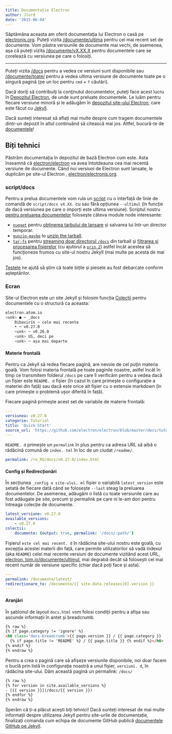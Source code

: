 ```yaml
---
title: Documentație Electron
author: Jlord
date: '2015-06-04'
---
```


Săptămâna aceasta am oferit documentaţia lui Electron o casă pe [electronjs.org](https://electronjs.org). Puteți vizita [/documente/ultima](https://electronjs.org/docs/latest) pentru cel mai recent set de documente. Vom păstra versiunile de documente mai vechi, de asemenea, așa că puteți vizita [/documente/vX.XX.X](https://electronjs.org/docs/v0.26.0) pentru documentele care se corelează cu versiunea pe care o folosiți.

---

Puteți vizita [/docs](https://electronjs.org/docs) pentru a vedea ce versiuni sunt disponibile sau [/documente/toate/](https://electronjs.org/docs/all) pentru a vedea ultima versiune de documente toate pe o singură pagină (pe un loc pentru `cmd` + `f` căutări).

Dacă doriţi să contribuiţi la conţinutul documentelor, puteți face acest lucru în [Depozitul Electron](https://github.com/electron/electron/tree/master/docs), de unde sunt preluate documentele. Le luăm pentru fiecare versiune minoră și le adăugăm în [depozitul site-ului Electron](http://github.com/electron/electronjs.org), care este făcut cu [Jekyll](http://jekyllrb.com).

Dacă sunteți interesat să aflați mai multe despre cum tragem documentele dintr-un depozit în altul continuând să citească mai jos. Altfel, bucură-te de [documentele](https://electronjs.org/latest)!

## Biți tehnici

Păstrăm documentația în depozitul de bază Electron cum este. Asta înseamnă că [electron/electron](http://github.com/electron/electron) va avea întotdeauna cea mai recentă versiune de documente. Când noi versiuni de Electron sunt lansate, le duplicăm pe site-ul Electron , [electron/electronjs.org](http://github.com/electron/electronjs.org).

### script/docs

Pentru a prelua documentele vom rula un [script](https://github.com/electron/electronjs.org/blob/0205b5ab26c96a95121bc564c5824f92108677e0/script/docs) cu o interfață de linie de comandă de `script/docs vX.XX.` cu sau fără opțiunea `--ultimul` (în funcție de dacă versiunea pe care o imporți este ultima versiune). Scriptul nostru [pentru preluarea documentelor](https://github.com/electron/electronjs.org/blob/0205b5ab26c96a95121bc564c5824f92108677e0/lib/fetch-docs.js) foloseşte câteva module node interesante:

- [`nugget`](http://npmjs.com/nugget) pentru [obținerea tarbului de lansare](https://github.com/electron/electronjs.org/blob/0205b5ab26c96a95121bc564c5824f92108677e0/lib/fetch-docs.js#L40-L43) și salvarea lui într-un director temporar.
- [`gunzip-maybe`](http://npmsjs.com/gunzip-maybe) to [unzip the tarball](https://github.com/electron/electronjs.org/blob/0205b5ab26c96a95121bc564c5824f92108677e0/lib/fetch-docs.js#L95).
- [`tar-fs`](http://npmjs.com/tar-fs) pentru [streaming doar directorul `/docs`](https://github.com/electron/electronjs.org/blob/0205b5ab26c96a95121bc564c5824f92108677e0/lib/fetch-docs.js#L63-L65) din tarball şi [filtrarea şi procesarea fişierelor](https://github.com/electron/electronjs.org/blob/0205b5ab26c96a95121bc564c5824f92108677e0/lib/fetch-docs.js#L68-L78) (cu ajutorul a [`prin 2`](http://npmjs.com/through2)) astfel încât acestea să funcţioneze frumos cu site-ul nostru Jekyll (mai multe pe acesta de mai jos).

[Testele](https://github.com/electron/electronjs.org/tree/gh-pages/spec) ne ajută să știm că toate bițile și piesele au fost debarcate conform așteptărilor.

### Ecran

Site-ul Electron este un site Jekyll și folosim funcția [Colecții](http://jekyllrb.com/docs/collections/) pentru documentele cu o structură ca aceasta:

```bash
electron.atom.io
<unk> ● ─ _docs
    Ribavirin ─ cele mai recente
    • ─ v0.27.0
    <unk> ─ v0.26.0
    <unk> US, deci pe
    <unk> ─ așa mai departe
```

#### Materie frontală

Pentru ca Jekyll să redea fiecare pagină, are nevoie de cel puţin materia goală. Vom folosi materia frontală pe toate paginile noastre, astfel încât în timp ce transmitem folderul `/docs` pe care îl verificăm pentru a vedea dacă un fișier este `README. d` fișier (în cazul în care primește o configurație a materiei din față) sau dacă este orice alt fișier cu o extensie markdown (în care primește o problemă ușor diferită în față).

Fiecare pagină primește acest set de variabile de materie frontală:

```yaml
---
versiunea: v0.27.0
categorie: Tutorial
titlu: 'Quick Start'
source_url: 'https://github.com/electron/electron/blob/master/docs/tutorial/quick-start.md'
---
```

`README. d` primește un `permalink` în plus pentru ca adresa URL să aibă o rădăcină comună de `index. tml` în loc de un ciudat `/readme/`.

```yaml
permalink: /ro_RO/docs/v0.27.0/index.html
```

#### Config și Redirecționări

În secțiunea `_config a site-ului. ml` fișier o variabilă `latest_version` este setată de fiecare dată când se folosește `--last` steag la preluarea documentelor. De asemenea, adăugăm o listă cu toate versiunile care au fost adăugate pe site, precum și permalink pe care ni le-am dori pentru întreaga colecție de documente.

```yaml
latest_versiune: v0.27.0
available_versions:
    - v0.27.0
colecții:
    documente: {output: true, permalink: '/docs/:path/'}
```

Fișierul `este cel mai recent. d` în rădăcina site-ului nostru este goală, cu excepția acestei materii din față, care permite utilizatorilor să vadă indexul (aka `README`) celei mai recente versiuni de documente vizitând acest URL, [electron. tom.io/documente/ultimul](https://electronjs.org/docs/latest), mai degrabă decât să folosești cel mai recent număr de versiune specific (chiar dacă poți face și asta).

```yaml
---
permalink: /documente/latest/
redirecționare_to: /documente/{{ site.data.releases[0].version }}
---
```

#### Aranjări

În șablonul de layout `docs.html` vom folosi condiții pentru a afișa sau ascunde informații în antet și breadcrumb.

```html
{% raw %}
{% if page.category != 'ignore' %}
<h6 class='docs-breadcrumb'>{{ page.version }} / {{ page.category }}
  {% if page.title != 'README' %} / {{ page.title }} {% endif %}</h6>
{% endif %}
{% endraw %}
```

Pentru a crea o pagină care să afișeze versiunile disponibile, noi doar facem o buclă prin listă în configurația noastră a unui fișier, `versiuni. d`, în rădăcina site-ului. Dăm această pagină un permalink: `/docs/`

```html
{% raw %}
{% for version in site.available_versions %}
- [{{ version }}](/docs/{{ version }})
{% endfor %}
{% endraw %}
```

Sperăm că ți-a plăcut acești biți tehnici! Dacă sunteți interesat de mai multe informații despre utilizarea Jekyll pentru site-urile de documentație, finalizați comanda cum echipa de documente GitHub publică [documentele GitHub pe Jekyll](https://github.com/blog/1939-how-github-uses-github-to-document-github).

